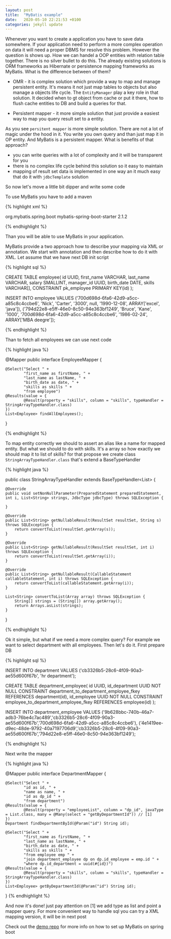 ```yaml
---
layout: post
title:  "MyBatis example"
date:   2020-05-10 22:21:53 +0100
categories: jekyll update
---
```


Whenever you want to create a application you have to save data somewhere. If your application 
need to perform a more complex operation on data it will need a proper DBMS for resolve this problem. 
However the question is shows up. How we can handel a OOP entities with relation table together. 
There is no silver bullet to do this. The already existing solutions
is ORM frameworks as Hibernate or persistence mapping frameworks as MyBatis. What is the difference between of
them?

* OMR - it is complex solution which provide a way to map and manage persistent entity. It's means 
it not just map tables to objects but also manage a objects life cycle. The `EntityManager` play a 
key role in that solution. It decided when to gt object from cache or put it there, how
to flush cache entities to DB and build a queries for that.

* Persistent mapper - it more simple solution that just provide a easiest way to map you query result set 
to a entity. 

As you see `persitent mapper` is more simple solution. There are not a lot of magic under the hood in it. 
You write you own query and than just map it in OP entity. And MyBatis is a persistent mapper. What is
benefits of that approach?

* you can write queries with a lot of complexity and it will be transparent for you
* there is no complex life cycle behind this solution so it easy to maintain
* mapping of result set data is implemented in one way an it much easy that do it with `jdbcTemplate` solution

So now let's move a little bit dipper and write some code

To use MyBatis you have to add a maven

{% highlight xml %}

<dependency>
    <groupId>org.mybatis.spring.boot</groupId>
    <artifactId>mybatis-spring-boot-starter</artifactId>
    <version>2.1.2</version>
</dependency>

{% endhighlight %}

Than you will be able to use MyBatis in your application. 

MyBatis provide a two approach how to describe your mapping via XML or annotation. We start with annotation and 
then describe how to do it with XML. Let assume that we have next DB init script

{% highlight sql %}

CREATE TABLE employee(
    id UUID,
    first_name VARCHAR,
    last_name VARCHAR,
    salary SMALLINT,
    manager_id UUID,
    birth_date DATE,
    skills VARCHAR[],
    CONSTRAINT pk_employee PRIMARY KEY(id)
);

INSERT INTO employee
VALUES
    ('700d698d-6fa6-42d9-a5cc-a85c8c4ccbe6', 'Nick', 'Carter', '3000', null, '1990-12-08', ARRAY['excel', 'java']),
    ('794d22e8-e5ff-46e0-8c50-94e363bf1249', 'Bruce', 'Kane', '1000', '700d698d-6fa6-42d9-a5cc-a85c8c4ccbe6', '1986-02-24', ARRAY['MBA deegre']);
    
{% endhighlight %}

Than to fetch all employees we can use next code

{% highlight java %}

@Mapper
public interface EmployeeMapper {

    @Select("Select " +
            "first_name as firstName, " +
            "last_name as lastName, " +
            "birth_date as date, " +
            "skills as skills " +
            "from employee")
    @Results(value = {
            @Result(property = "skills", column = "skills", typeHandler = StringArrayTypeHandler.class)
    })
    List<Employee> findAllEmployees();
}

{% endhighlight %}


To map entity correctly we should to assert an alias like a name for mapped entity. But what we should to do 
with skills. It's a array so how exactly we should map it to list of skills? for that propose we create class
`StringArrayTypeHandler.class` that's extend a BaseTypeHandler

{% highlight java %}


public class StringArrayTypeHandler extends BaseTypeHandler<List<String>> {

    @Override
    public void setNonNullParameter(PreparedStatement preparedStatement, int i, List<String> strings, JdbcType jdbcType) throws SQLException {

    }

    @Override
    public List<String> getNullableResult(ResultSet resultSet, String s) throws SQLException {
        return convertToList(resultSet.getArray(s));
    }

    @Override
    public List<String> getNullableResult(ResultSet resultSet, int i) throws SQLException {
        return convertToList(resultSet.getArray(i));
    }

    @Override
    public List<String> getNullableResult(CallableStatement callableStatement, int i) throws SQLException {
        return convertToList(callableStatement.getArray(i));
    }

    List<String> convertToList(Array array) throws SQLException {
        String[] strings = (String[]) array.getArray();
        return Arrays.asList(strings);
    }
}

{% endhighlight %}

Ok it simple, but what if we need a more complex query? For example we want to select department with all
employees. Then let's do it. First prepare DB

{% highlight sql %}

INSERT INTO department
VALUES
    ('cb3326b5-28c6-4f09-90a3-ae55d600f67b', 'hr department');

CREATE TABLE department_employee(
    id UUID,
    id_department UUID NOT NULL
        CONSTRAINT department_to_department_employee_fkey REFERENCES department(id),
    id_employee UUID NOT NULL
        CONSTRAINT employee_to_department_employee_fkey REFERENCES employee(id)
);

INSERT INTO department_employee
    VALUES
    ('9b628bbc-740b-46a7-adb3-76be4c7ac489','cb3326b5-28c6-4f09-90a3-ae55d600f67b','700d698d-6fa6-42d9-a5cc-a85c8c4ccbe6'),
    ('4e1419ee-d9ec-48de-9792-40a7197706d9','cb3326b5-28c6-4f09-90a3-ae55d600f67b','794d22e8-e5ff-46e0-8c50-94e363bf1249');

{% endhighlight %}

Next write the mapper


{% highlight java %}

@Mapper
public interface DepartmentMapper {

    @Select("Select " +
            "id as id, " +
            "name as name, " +
            "id as dp_id " +
            "from department")
    @Results(value = {
            @Result(property = "employeeList", column = "dp_id", javaType = List.class, many = @Many(select = "getByDepartmentId")) // [1]
    })
    Department findDepartmentById(@Param("id") String id);

    @Select("Select " +
            "first_name as firstName, " +
            "last_name as lastName, " +
            "birth_date as date, " +
            "skills as skills " +
            "from employee emp " +
            "join department_employee dp on dp.id_employee = emp.id " +
            "where dp.id_department = uuid(#{id})")
    @Results(value = {
            @Result(property = "skills", column = "skills", typeHandler = StringArrayTypeHandler.class)
    })
    List<Employee> getByDepartmentId(@Param("id") String id);

}
{% endhighlight %}

And now it's done! just pay attention on [1] we add type as list and point a mapper query. For more
convenient way to handle sql you can try a XML mapping version, it will be in next post 


Check out the [demo repo][demo] for more info on how to set up MyBatis on spring boot 

[demo]: https://github.com/Kapetingi/mybatis-demo


